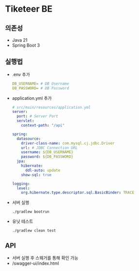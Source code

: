 # Tiketeer BE

## 의존성

- Java 21
- Spring Boot 3

## 실행법

- .env 추가
  ```yml
  DB_USERNAME= # DB Username
  DB_PASSWORD= # DB Password
  ```

- application.yml 추가
  ```yml
  # src/main/resources/application.yml
  server:
    port: # Server Port
    servlet:
      context-path: "/api"

  spring:
    datasource:
      driver-class-name: com.mysql.cj.jdbc.Driver
      url: # JDBC Connection URL
      username: ${DB_USERNAME}
      password: ${DB_PASSWORD}
    jpa:
      hibernate:
        ddl-auto: update
      show-sql: true
  
  logging:
    level:
      org.hibernate.type.descriptor.sql.BasicBinder: TRACE
  ```

- 서버 실행
  ```shell
  ./gradlew bootrun
  ```
- 유닛 테스트
  ```shell
  ./gradlew clean test
  ```

## API

- 서버 실행 후 스웨거를 통해 확인 가능
- /swagger-ui/index.html